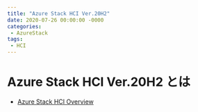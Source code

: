 ```yaml
---
title: "Azure Stack HCI Ver.20H2"
date: 2020-07-26 00:00:00 -0000
categories: 
 - AzureStack
tags: 
 - HCI
---
```


# Azure Stack HCI Ver.20H2 とは
+ [Azure Stack HCI Overview](https://docs.microsoft.com/en-us/azure-stack/hci/overview)
